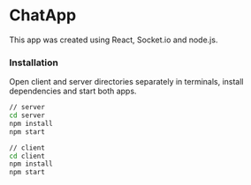 # ChatApp

This app was created using React, Socket.io and node.js.

### Installation

Open client and server directories separately in terminals, install dependencies and start both apps.

```sh
// server
cd server
npm install 
npm start

// client
cd client
npm install 
npm start
```
